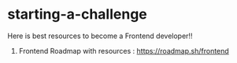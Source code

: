 # starting-a-challenge

Here is best resources to become a 
Frontend developer!!

1. Frontend Roadmap with resources : https://roadmap.sh/frontend
